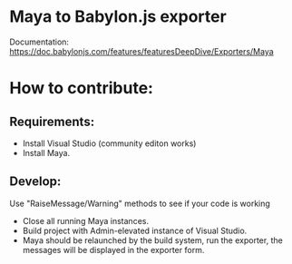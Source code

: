 Maya to Babylon.js exporter
==============================

Documentation: https://doc.babylonjs.com/features/featuresDeepDive/Exporters/Maya

# How to contribute:
## Requirements:
* Install Visual Studio (community editon works)
* Install Maya.

## Develop:
Use "RaiseMessage/Warning" methods to see if your code is working
* Close all running Maya instances.
* Build project with Admin-elevated instance of Visual Studio.
* Maya should be relaunched by the build system, run the exporter, the messages will be displayed in the exporter form.
